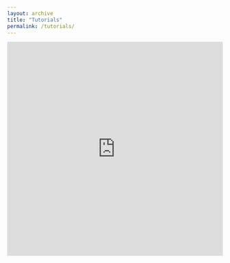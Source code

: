 ```yaml
---
layout: archive
title: "Tutorials"
permalink: /tutorials/
---
```


<iframe src="https://grid.is/embed/transcritical-hydrodynamics-_p5:PwWeTgaGcDWeibgN_A?width=full&scale_to_fit=true" width="100%" height="500" data-document-id="fe9e7e3f-059e-4e06-8670-359e89b80dfc" style="border: 0px;"></iframe>
<script type="text/javascript" src="https://grid.is/static/embed/v1/script.js"></script>
